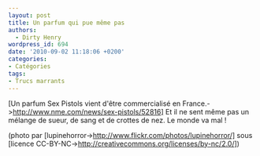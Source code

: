 ```yaml
---
layout: post
title: Un parfum qui pue même pas
authors:
  - Dirty Henry
wordpress_id: 694
date: '2010-09-02 11:18:06 +0200'
categories:
- Catégories
tags:
- Trucs marrants
---
```

[Un parfum Sex Pistols vient d'être commercialisé en France.->http://www.nme.com/news/sex-pistols/52816] Et il ne sent même pas un mélange de sueur, de sang et de crottes de nez. Le monde va mal !

(photo par [lupinehorror->http://www.flickr.com/photos/lupinehorror/] sous [licence CC-BY-NC->http://creativecommons.org/licenses/by-nc/2.0/])
